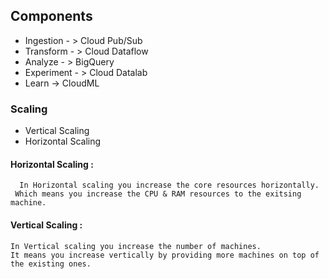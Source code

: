 ## Components
  - Ingestion - > Cloud Pub/Sub
  - Transform - > Cloud Dataflow
  - Analyze - > BigQuery
  - Experiment - > Cloud Datalab
  - Learn -> CloudML


### Scaling
  - Vertical Scaling
  - Horizontal Scaling
  #### Horizontal Scaling : 
  
      In Horizontal scaling you increase the core resources horizontally. 
     Which means you increase the CPU & RAM resources to the exitsing machine.
       
       
  #### Vertical Scaling : 
          
    In Vertical scaling you increase the number of machines. 
    It means you increase vertically by providing more machines on top of the existing ones.
            
